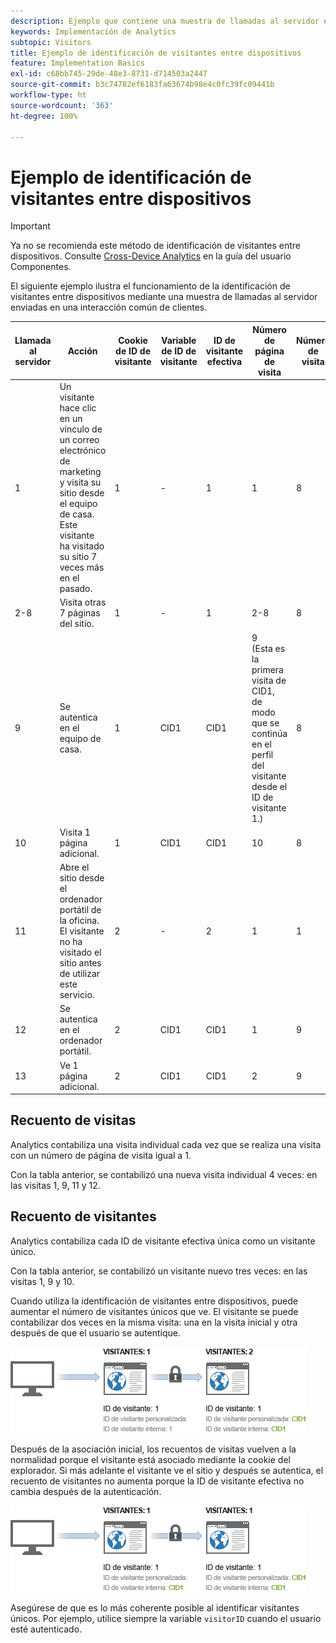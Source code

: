 ```yaml
---
description: Ejemplo que contiene una muestra de llamadas al servidor enviadas en una interacción de cliente habitual.
keywords: Implementación de Analytics
subtopic: Visitors
title: Ejemplo de identificación de visitantes entre dispositivos
feature: Implementation Basics
exl-id: c68bb745-29de-48e3-8731-d714503a2447
source-git-commit: b3c74782ef6183fa63674b98e4c0fc39fc09441b
workflow-type: ht
source-wordcount: '363'
ht-degree: 100%

---
```


# Ejemplo de identificación de visitantes entre dispositivos

>[!IMPORTANT]
>
>Ya no se recomienda este método de identificación de visitantes entre dispositivos. Consulte [Cross-Device Analytics](/help/components/cda/overview.md) en la guía del usuario Componentes.

El siguiente ejemplo ilustra el funcionamiento de la identificación de visitantes entre dispositivos mediante una muestra de llamadas al servidor enviadas en una interacción común de clientes.

| Llamada al servidor | Acción | Cookie de ID de visitante | Variable de ID de visitante | ID de visitante efectiva | Número de página de visita | Número de visita |
|--- |--- |--- |--- |--- |--- |--- |
| 1 | Un visitante hace clic en un vínculo de un correo electrónico de marketing y visita su sitio desde el equipo de casa. Este visitante ha visitado su sitio 7 veces más en el pasado. | 1 | - | 1 | 1 | 8 |
| 2-8 | Visita otras 7 páginas del sitio. | 1 | - | 1 | 2-8 | 8 |
| 9 | Se autentica en el equipo de casa. | 1 | CID1 | CID1 | 9 <br>(Esta es la primera visita de CID1, de modo que se continúa en el perfil del visitante desde el ID de visitante 1.) | 8 |
| 10 | Visita 1 página adicional. | 1 | CID1 | CID1 | 10 | 8 |
| 11 | Abre el sitio desde el ordenador portátil de la oficina. El visitante no ha visitado el sitio antes de utilizar este servicio. | 2 | - | 2 | 1 | 1 |
| 12 | Se autentica en el ordenador portátil. | 2 | CID1 | CID1 | 1 | 9 |
| 13 | Ve 1 página adicional. | 2 | CID1 | CID1 | 2 | 9 |

## Recuento de visitas

Analytics contabiliza una visita individual cada vez que se realiza una visita con un número de página de visita igual a 1.

Con la tabla anterior, se contabilizó una nueva visita individual 4 veces: en las visitas 1, 9, 11 y 12.

## Recuento de visitantes

Analytics contabiliza cada ID de visitante efectiva única como un visitante único.

Con la tabla anterior, se contabilizó un visitante nuevo tres veces: en las visitas 1, 9 y 10.

Cuando utiliza la identificación de visitantes entre dispositivos, puede aumentar el número de visitantes únicos que ve. El visitante se puede contabilizar dos veces en la misma visita: una en la visita inicial y otra después de que el usuario se autentique.

![](assets/visitors.png)

Después de la asociación inicial, los recuentos de visitas vuelven a la normalidad porque el visitante está asociado mediante la cookie del explorador. Si más adelante el visitante ve el sitio y después se autentica, el recuento de visitantes no aumenta porque la ID de visitante efectiva no cambia después de la autenticación.

![](assets/visitors_2.png)

Asegúrese de que es lo más coherente posible al identificar visitantes únicos. Por ejemplo, utilice siempre la variable `visitorID` cuando el usuario esté autenticado.
